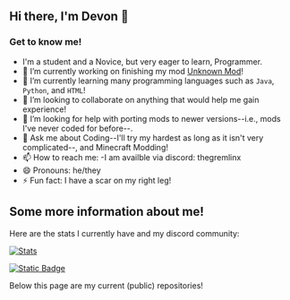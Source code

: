 ## Hi there, I'm Devon 👋
### Get to know me!
- I'm a student and a Novice, but very eager to learn, Programmer.
- 🔭 I’m currently working on finishing my mod [Unknown Mod](https://github.com/devonk15/unknown-mod)!
- 🌱 I’m currently learning many programming languages such as ```Java```, ```Python```, and ```HTML```!
- 👯 I’m looking to collaborate on anything that would help me gain experience!
- 🤔 I’m looking for help with porting mods to newer versions--i.e., mods I've never coded for before--.
- 💬 Ask me about Coding--I'll try my hardest as long as it isn't very complicated--, and Minecraft Modding!
- 📫 How to reach me:
    -I am availble via discord: thegremlinx
- 😄 Pronouns: he/they
- ⚡ Fun fact: I have a scar on my right leg!

## Some more information about me!
Here are the stats I currently have and my discord community:

[![Stats](https://github-readme-stats-devonk15s-projects.vercel.app/api?username=devonk15&show_icons=true&count_private&theme=dark)](https://github.com/devonk15)

[![Static Badge](https://img.shields.io/badge/discord-5865F2?style=for-the-badge&logo=discord&logoColor=white)](https://discord.gg/btXNZJyTZj)

Below this page are my current (public) repositories!
